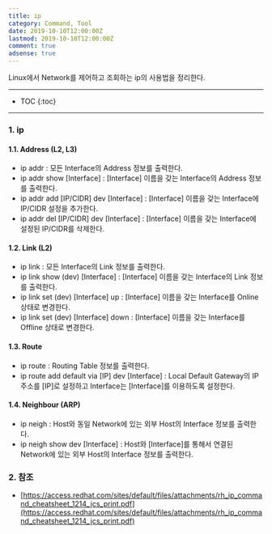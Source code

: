 ```yaml
---
title: ip
category: Command, Tool
date: 2019-10-10T12:00:00Z
lastmod: 2019-10-10T12:00:00Z
comment: true
adsense: true
---
```


Linux에서 Network를 제어하고 조회하는 ip의 사용법을 정리한다.

***

* TOC
{:toc}

***

### 1. ip

#### 1.1. Address (L2, L3)

* ip addr : 모든 Interface의 Address 정보를 출력한다.
* ip addr show [Interface] : [Interface] 이름을 갖는 Interface의 Address 정보를 출력한다.
* ip addr add [IP/CIDR] dev [Interface] : [Interface] 이름을 갖는 Interface에 IP/CIDR 설정을 추가한다.
* ip addr del [IP/CIDR] dev [Interface] : [Interface] 이름을 갖는 Interface에 설정된 IP/CIDR를 삭제한다.

#### 1.2. Link (L2)

* ip link : 모든 Interface의 Link 정보를 출력한다.
* ip link show (dev) [Interface] : [Interface] 이름을 갖는 Interface의 Link 정보를 출력한다.
* ip link set (dev) [Interface] up : [Interface] 이름을 갖는 Interface를 Online 상태로 변경한다.
* ip link set (dev) [Interface] down : [Interface] 이름을 갖는 Interface를 Offline 상태로 변경한다.

#### 1.3. Route

* ip route : Routing Table 정보를 출력한다.
* ip route add default via [IP] dev [Interface] : Local Default Gateway의 IP 주소를 [IP]로 설정하고 Interface는 [Interface]를 이용하도록 설정한다.

#### 1.4. Neighbour (ARP)

* ip neigh : Host와 동일 Network에 있는 외부 Host의 Interface 정보를 출력한다.
* ip neigh show dev [Interface] : Host와 [Interface]를 통해서 연결된 Network에 있는 외부 Host의 Interface 정보를 출력한다.

### 2. 참조

* [https://access.redhat.com/sites/default/files/attachments/rh_ip_command_cheatsheet_1214_jcs_print.pdf](https://access.redhat.com/sites/default/files/attachments/rh_ip_command_cheatsheet_1214_jcs_print.pdf)